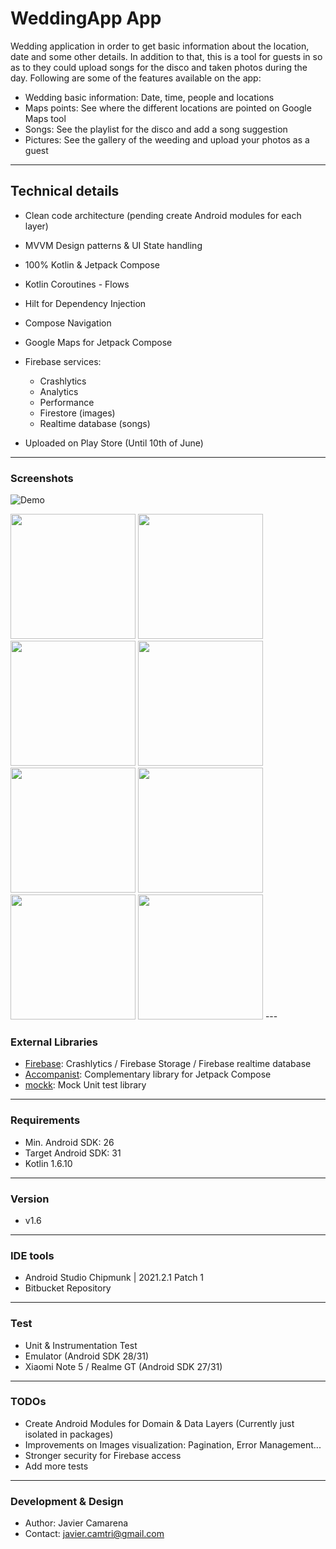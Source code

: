 # WeddingApp App
Wedding application in order to get basic information about the location, date and some other details.
In addition to that, this is a tool for guests in so as to they could upload songs for the disco and taken photos during the day.
Following are some of the features available on the app:

- Wedding basic information: Date, time, people and locations
- Maps points: See where the different locations are pointed on Google Maps tool
- Songs: See the playlist for the disco and add a song suggestion
- Pictures: See the gallery of the weeding and upload your photos as a guest

---
## Technical details 
* Clean code architecture (pending create Android modules for each layer)
* MVVM Design patterns & UI State handling
* 100% Kotlin & Jetpack Compose
* Kotlin Coroutines - Flows  
* Hilt for Dependency Injection
* Compose Navigation  
* Google Maps for Jetpack Compose  
* Firebase services:

  * Crashlytics
  * Analytics
  * Performance
  * Firestore (images)
  * Realtime database (songs)
  
* Uploaded on Play Store (Until 10th of June)

---
### Screenshots
![Demo](https://bitbucket.org/javi_hetfield/weddingapp/raw/master/screenshots/weddingapp.gif)

<img src="https://bitbucket.org/javi_hetfield/weddingapp/raw/master/screenshots/screenshot_1.png" width="200">
<img src="https://bitbucket.org/javi_hetfield/weddingapp/raw/master/screenshots/screenshot_2.png" width="200">
<img src="https://bitbucket.org/javi_hetfield/weddingapp/raw/master/screenshots/screenshot_3.png" width="200">
<img src="https://bitbucket.org/javi_hetfield/weddingapp/raw/master/screenshots/screenshot_4.png" width="200">
<img src="https://bitbucket.org/javi_hetfield/weddingapp/raw/master/screenshots/screenshot_5.png" width="200">
<img src="https://bitbucket.org/javi_hetfield/weddingapp/raw/master/screenshots/screenshot_6.png" width="200">
<img src="https://bitbucket.org/javi_hetfield/weddingapp/raw/master/screenshots/screenshot_7.png" width="200">
<img src="https://bitbucket.org/javi_hetfield/weddingapp/raw/master/screenshots/screenshot_8.png" width="200">
---

### External Libraries
* [Firebase](https://firebase.google.com/docs/android/setup): Crashlytics / Firebase Storage / Firebase realtime database 
* [Accompanist](https://github.com/google/accompanist): Complementary library for Jetpack Compose
* [mockk](https://mockk.io/ANDROID.html): Mock Unit test library
---

### Requirements
* Min. Android SDK: 26
* Target Android SDK: 31
* Kotlin 1.6.10
---

### Version
* v1.6

---
### IDE tools
* Android Studio Chipmunk | 2021.2.1 Patch 1
* Bitbucket Repository

---
### Test
* Unit & Instrumentation Test
* Emulator (Android SDK 28/31)
* Xiaomi Note 5 / Realme GT (Android SDK 27/31)

---
### TODOs
* Create Android Modules for Domain & Data Layers (Currently just isolated in packages)
* Improvements on Images visualization: Pagination, Error Management...
* Stronger security for Firebase access  
* Add more tests

---
### Development & Design
* Author: Javier Camarena
* Contact: javier.camtri@gmail.com